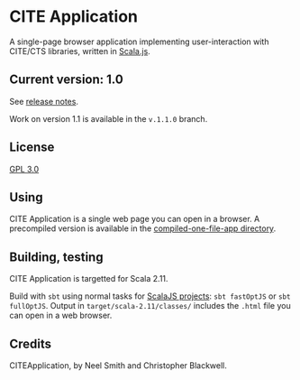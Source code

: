 # CITE Application

A single-page browser application implementing user-interaction with CITE/CTS libraries, written in [Scala.js](http://www.scala-js.org/).

## Current version: 1.0

See [release notes](releases.md).

Work on version 1.1 is available in the `v.1.1.0` branch.

## License

[GPL 3.0](https://opensource.org/licenses/gpl-3.0.html)



## Using

CITE Application is a single web page you can open in a browser.  A precompiled version is available in the [compiled-one-file-app directory](compiled-one-file-app).

## Building, testing

CITE Application is targetted for Scala 2.11.

Build with `sbt` using normal tasks for [ScalaJS projects](https://www.scala-js.org/doc/project/building.html):  `sbt fastOptJS` or `sbt fullOptJS`.  Output in `target/scala-2.11/classes/` includes the `.html` file you can open in a web browser.


## Credits

CITEApplication, by Neel Smith and Christopher Blackwell.
